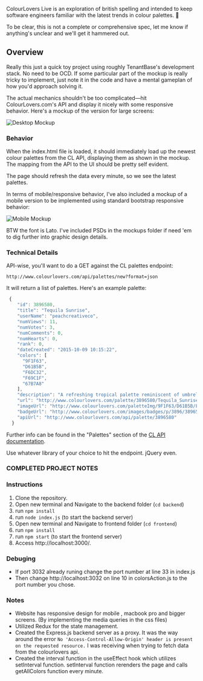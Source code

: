 ColourLovers Live is an exploration of british spelling and intended to keep software engineers familiar with the latest trends in colour palettes. 🎨

To be clear, this is not a complete or comprehensive spec, let me know if anything's unclear and we'll get it hammered out.

## Overview

Really this just a quick toy project using roughly TenantBase's development stack. No need to be OCD. If some particular part of the mockup is really tricky to implement, just note it in the code and have a mental gameplan of how you'd approach solving it.

The actual mechanics shouldn't be too complicated—hit ColourLovers.com's API and display it nicely with some responsive behavior. Here's a mockup of the version for large screens:

![Desktop Mockup](mockups/ColourLovers%20Live%20Desktop.png)

### Behavior

When the index.html file is loaded, it should immediately load up the newest colour palettes from the CL API, displaying them as shown in the mockup. The mapping from the API to the UI should be pretty self evident.

The page should refresh the data every minute, so we see the latest palettes.

In terms of mobile/responsive behavior, I've also included a mockup of a mobile version to be implemented using standard bootstrap responsive behavior:

![Mobile Mockup](mockups/ColourLovers%20Live%20Mobile.png)

BTW the font is Lato. I've included PSDs in the mockups folder if need 'em to dig further into graphic design details.

### Technical Details

API-wise, you'll want to do a GET against the CL palettes endpoint:

    http://www.colourlovers.com/api/palettes/new?format=json

It will return a list of palettes. Here's an example palette:

```javascript
 {
    "id": 3896580,
    "title": "Tequila Sunrise",
    "userName": "peachcreativeco",
    "numViews": 11,
    "numVotes": 3,
    "numComments": 0,
    "numHearts": 0,
    "rank": 0,
    "dateCreated": "2015-10-09 10:15:22",
    "colors": [
      "9F1F63",
      "D61B5B",
      "F6DC32",
      "F69C1F",
      "67B7A8"
    ],
    "description": "A refreshing tropical palette reminiscent of umbrella cocktails...",
    "url": "http://www.colourlovers.com/palette/3896580/Tequila_Sunrise",
    "imageUrl": "http://www.colourlovers.com/paletteImg/9F1F63/D61B5B/F6DC32/F69C1F/67B7A8/Tequila_Sunrise.png",
    "badgeUrl": "http://www.colourlovers.com/images/badges/p/3896/3896580_Tequila_Sunrise.png",
    "apiUrl": "http://www.colourlovers.com/api/palette/3896580"
  }
```

Further info can be found in the "Palettes" section of the [CL API documentation](http://www.colourlovers.com/api).

Use whatever library of your choice to hit the endpoint. jQuery even.


### COMPLETED PROJECT NOTES

### Instructions 

1. Clone the repository.
2. Open new terminal and Navigate to the backend folder (`cd backend`)
3. run `npm install`
4. run `node index.js` (to start the backend server)
5. Open new terminal and Navigate to frontend folder (`cd frontend`)
6. run `npm install`
7. run `npm start` (to start the frontend server)
8.  Access http://localhost:3000/.


### Debuging 

* If port 3032 already runing change the port number at line 33 in index.js
* Then change http://localhost:3032 on line 10 in colorsAction.js to the port number you chose.


### Notes 

* Website has responsive design for mobile , macbook pro and bigger screens. (By implementing the media queries in the css files)
* Utilized Redux for the state management. 
* Created the Express.js backend server as a proxy. It was the way around the error `No 'Access-Control-Allow-Origin' header is present on the requested resource.` I was receiving when trying to fetch data from the colourlovers api. 
* Created the interval function in the useEffect hook which utilizes setInterval function. setInterval function rerenders the page and calls getAllColors function every minute.